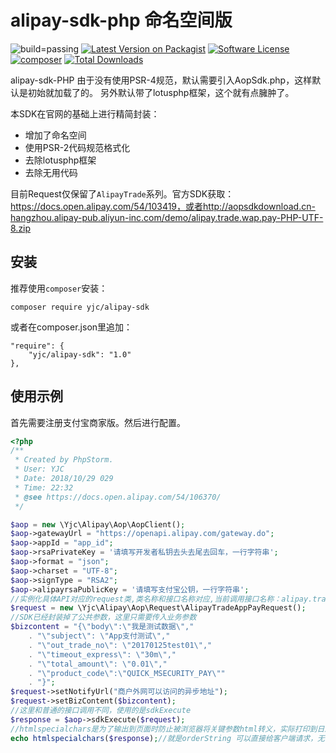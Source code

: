 # alipay-sdk-php 命名空间版

![build=passing][ico-build]
[![Latest Version on Packagist][ico-version]][link-packagist]
[![Software License][ico-license]](LICENSE.md)
[![composer][ico-composer]][link-packagist]
[![Total Downloads][ico-downloads]][link-downloads]

alipay-sdk-PHP 由于没有使用PSR-4规范，默认需要引入AopSdk.php，这样默认是初始就加载了的。
另外默认带了lotusphp框架，这个就有点臃肿了。

本SDK在官网的基础上进行精简封装：

- 增加了命名空间
- 使用PSR-2代码规范格式化
- 去除lotusphp框架
- 去除无用代码


目前Request仅保留了`AlipayTrade`系列。官方SDK获取：https://docs.open.alipay.com/54/103419，或者http://aopsdkdownload.cn-hangzhou.alipay-pub.aliyun-inc.com/demo/alipay.trade.wap.pay-PHP-UTF-8.zip

## 安装
推荐使用`composer`安装：
```
composer require yjc/alipay-sdk
```

或者在composer.json里追加：
```
"require": {
	"yjc/alipay-sdk": "1.0"
},
```

## 使用示例
首先需要注册支付宝商家版。然后进行配置。

``` php
<?php
/**
 * Created by PhpStorm.
 * User: YJC
 * Date: 2018/10/29 029
 * Time: 22:32
 * @see https://docs.open.alipay.com/54/106370/
 */

$aop = new \Yjc\Alipay\Aop\AopClient();
$aop->gatewayUrl = "https://openapi.alipay.com/gateway.do";
$aop->appId = "app_id";
$aop->rsaPrivateKey = '请填写开发者私钥去头去尾去回车，一行字符串';
$aop->format = "json";
$aop->charset = "UTF-8";
$aop->signType = "RSA2";
$aop->alipayrsaPublicKey = '请填写支付宝公钥，一行字符串';
//实例化具体API对应的request类,类名称和接口名称对应,当前调用接口名称：alipay.trade.app.pay
$request = new \Yjc\Alipay\Aop\Request\AlipayTradeAppPayRequest();
//SDK已经封装掉了公共参数，这里只需要传入业务参数
$bizcontent = "{\"body\":\"我是测试数据\","
    . "\"subject\": \"App支付测试\","
    . "\"out_trade_no\": \"20170125test01\","
    . "\"timeout_express\": \"30m\","
    . "\"total_amount\": \"0.01\","
    . "\"product_code\":\"QUICK_MSECURITY_PAY\""
    . "}";
$request->setNotifyUrl("商户外网可以访问的异步地址");
$request->setBizContent($bizcontent);
//这里和普通的接口调用不同，使用的是sdkExecute
$response = $aop->sdkExecute($request);
//htmlspecialchars是为了输出到页面时防止被浏览器将关键参数html转义，实际打印到日志以及http传输不会有这个问题
echo htmlspecialchars($response);//就是orderString 可以直接给客户端请求，无需再做处理。

```


[ico-build]: https://img.shields.io/badge/build-passing-brightgreen.svg?maxAge=2592000
[ico-version]: https://img.shields.io/packagist/v/yjc/alipay-sdk.svg?style=flat-square
[ico-license]: https://img.shields.io/badge/license-MIT-brightgreen.svg?style=flat-square
[ico-downloads]: https://img.shields.io/packagist/dt/yjc/alipay-sdk.svg?style=flat-square
[ico-composer]: https://img.shields.io/badge/composer-yjc/alipay-sdk-yellowgreen.svg?maxAge=2592000

[link-packagist]: https://packagist.org/packages/yjc/alipay-sdk
[link-downloads]: https://packagist.org/packages/yjc/alipay-sdk
[link-author]: https://github.com/52fhy

